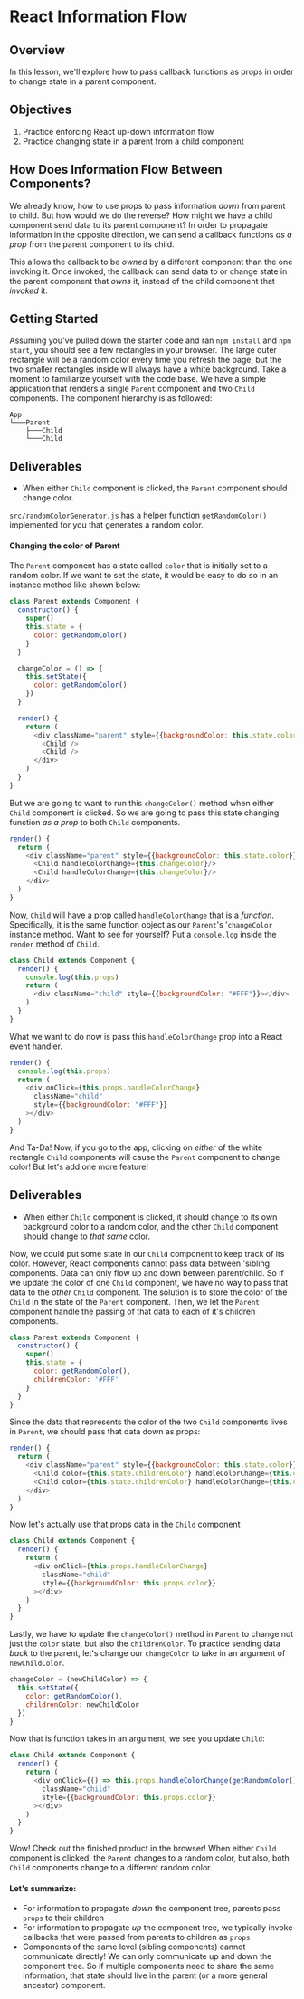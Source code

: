 # React Information Flow

## Overview

In this lesson, we'll explore how to pass callback functions as props in order to change state in a parent component.

## Objectives

1. Practice enforcing React up-down information flow
2. Practice changing state in a parent from a child component

## How Does Information Flow Between Components?

We already know, how to use props to pass information _down_ from parent to child. But how would we do the reverse? How might we have a child component send data to its parent component? In order to propagate information in the opposite direction, we can send a callback functions _as a prop_ from the parent component to its child.

This allows the callback to be _owned_ by a different component than the one
invoking it. Once invoked, the callback can send data to or change state in the parent component that _owns_ it, instead of the child component that _invoked_ it.

## Getting Started

Assuming you've pulled down the starter code and ran `npm install` and `npm start`, you should see
a few rectangles in your browser. The large outer rectangle will be a random color every time you refresh the page, but the two smaller rectangles inside will always have a white background. Take a moment to familiarize yourself with the code base. We have a simple application that renders a single `Parent` component and two `Child` components. The component hierarchy is as followed:

```
App
└───Parent
    ├───Child
    └───Child
```

## Deliverables
- When either `Child` component is clicked, the `Parent` component should change color.

`src/randomColorGenerator.js` has a helper function `getRandomColor()` implemented for you that generates a random color.


#### Changing the color of Parent

The `Parent` component has a state called `color` that is initially set to a random color. If we want to set the state, it would be easy to do so in an instance method like shown below:

```js
class Parent extends Component {
  constructor() {
    super()
    this.state = {
      color: getRandomColor()
    }
  }

  changeColor = () => {
    this.setState({
      color: getRandomColor()
    })
  }

  render() {
    return (
      <div className="parent" style={{backgroundColor: this.state.color}}>
        <Child />
        <Child />
      </div>
    )
  }
}
```

But we are going to want to run this `changeColor()` method when either `Child` component is clicked. So we are going to pass this state changing function _as a prop_ to both `Child` components.

```js
render() {
  return (
    <div className="parent" style={{backgroundColor: this.state.color}}>
      <Child handleColorChange={this.changeColor}/>
      <Child handleColorChange={this.changeColor}/>
    </div>
  )
}
```

Now, `Child` will have a prop called `handleColorChange` that is a _function_. Specifically, it is the same function object as our `Parent`'s '`changeColor` instance method. Want to see for yourself? Put a `console.log` inside the `render` method of `Child`.

```js
class Child extends Component {
  render() {
    console.log(this.props)
    return (
      <div className="child" style={{backgroundColor: "#FFF"}}></div>
    )
  }
}
```

What we want to do now is pass this `handleColorChange` prop into a React event handler.

```js
render() {
  console.log(this.props)
  return (
    <div onClick={this.props.handleColorChange}
      className="child"
      style={{backgroundColor: "#FFF"}}
    ></div>
  )
}
```

And Ta-Da! Now, if you go to the app, clicking on _either_ of the white rectangle `Child` components will cause the `Parent` component to change color! But let's add one more feature!

## Deliverables
- When either `Child` component is clicked, it should change to its own background color to a random color, and the other `Child` component should change to _that same_ color.

Now, we could put some state in our `Child` component to keep track of its color. However, React components cannot pass data between 'sibling' components. Data can only flow up and down between parent/child. So if we update the color of one `Child` component, we have no way to pass that  data to the _other_ `Child` component. The solution is to store the color of the `Child` in the state of the `Parent` component. Then, we let the `Parent` component handle the passing of that data to each of it's children components.

```js
class Parent extends Component {
  constructor() {
    super()
    this.state = {
      color: getRandomColor(),
      childrenColor: '#FFF'
    }
  }
}
```

Since the data that represents the color of the two `Child` components lives in `Parent`, we should pass that data down as props:

```js
render() {
  return (
    <div className="parent" style={{backgroundColor: this.state.color}}>
      <Child color={this.state.childrenColor} handleColorChange={this.changeColor}/>
      <Child color={this.state.childrenColor} handleColorChange={this.changeColor}/>
    </div>
  )
}
```

Now let's actually use that props data in the `Child` component

```js
class Child extends Component {
  render() {
    return (
      <div onClick={this.props.handleColorChange}
        className="child"
        style={{backgroundColor: this.props.color}}
      ></div>
    )
  }
}
```

Lastly, we have to update the `changeColor()` method in `Parent` to change not just the `color` state, but also the `childrenColor`. To practice sending data _back_ to the parent, let's change our `changeColor` to take in an argument of `newChildColor`.

```js
changeColor = (newChildColor) => {
  this.setState({
    color: getRandomColor(),
    childrenColor: newChildColor
  })
}
```

Now that is function takes in an argument, we see you update `Child`:

```js
class Child extends Component {
  render() {
    return (
      <div onClick={() => this.props.handleColorChange(getRandomColor())}
        className="child"
        style={{backgroundColor: this.props.color}}
      ></div>
    )
  }
}
```

Wow! Check out the finished product in the browser! When either `Child` component is clicked, the `Parent` changes to a random color, but also, both `Child` components change to a different random color.

#### Let's summarize:
- For information to propagate _down_ the component tree, parents pass `props` to their children
- For information to propagate _up_ the component tree, we typically invoke callbacks that were passed from parents to children as `props`
- Components of the same level (sibling components) cannot communicate directly! We can only communicate up and down the component tree. So if multiple components need to share the same information, that state should live in the parent (or a more general ancestor) component.
